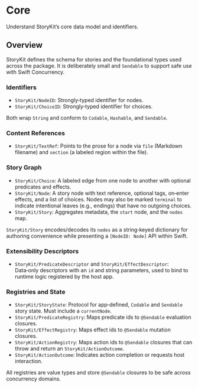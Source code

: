 # Core

Understand StoryKit’s core data model and identifiers.

## Overview

StoryKit defines the schema for stories and the foundational types used across the package. It is deliberately small and `Sendable` to support safe use with Swift Concurrency.

### Identifiers

- ``StoryKit/NodeID``: Strongly‑typed identifier for nodes.
- ``StoryKit/ChoiceID``: Strongly‑typed identifier for choices.

Both wrap `String` and conform to `Codable`, `Hashable`, and `Sendable`.

### Content References

- ``StoryKit/TextRef``: Points to the prose for a node via `file` (Markdown filename) and `section` (a labeled region within the file).

### Story Graph

- ``StoryKit/Choice``: A labeled edge from one node to another with optional predicates and effects.
- ``StoryKit/Node``: A story node with text reference, optional tags, on‑enter effects, and a list of choices. Nodes may also be marked `terminal` to indicate intentional leaves (e.g., endings) that have no outgoing choices.
- ``StoryKit/Story``: Aggregates metadata, the `start` node, and the `nodes` map.

``StoryKit/Story`` encodes/decodes its `nodes` as a string‑keyed dictionary for authoring convenience while presenting a `[NodeID: Node]` API within Swift.

### Extensibility Descriptors

- ``StoryKit/PredicateDescriptor`` and ``StoryKit/EffectDescriptor``: Data‑only descriptors with an `id` and string parameters, used to bind to runtime logic registered by the host app.

### Registries and State

- ``StoryKit/StoryState``: Protocol for app‑defined, `Codable` and `Sendable` story state. Must include a `currentNode`.
- ``StoryKit/PredicateRegistry``: Maps predicate ids to `@Sendable` evaluation closures.
- ``StoryKit/EffectRegistry``: Maps effect ids to `@Sendable` mutation closures.
- ``StoryKit/ActionRegistry``: Maps action ids to `@Sendable` closures that can throw and return an ``StoryKit/ActionOutcome``.
- ``StoryKit/ActionOutcome``: Indicates action completion or requests host interaction.

All registries are value types and store `@Sendable` closures to be safe across concurrency domains.
